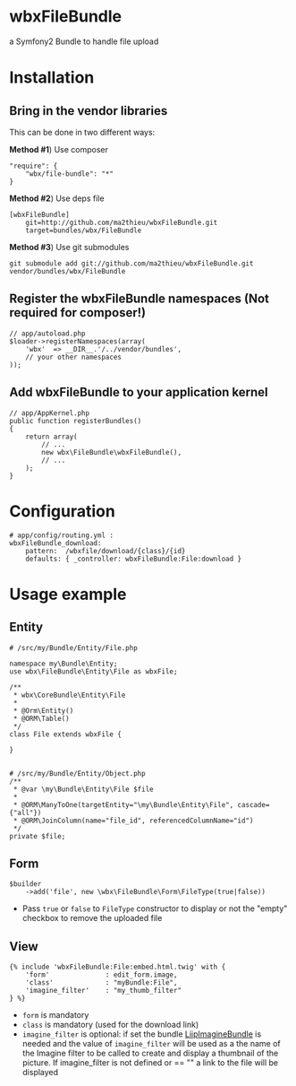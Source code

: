 wbxFileBundle
=============

a Symfony2 Bundle to handle file upload


Installation
============

Bring in the vendor libraries
-----------------------------

This can be done in two different ways:

**Method #1**) Use composer

    "require": {
        "wbx/file-bundle": "*"
    }
    
    
**Method #2**) Use deps file
	
	[wbxFileBundle]
		git=http://github.com/ma2thieu/wbxFileBundle.git
		target=bundles/wbx/FileBundle


**Method #3**) Use git submodules

    git submodule add git://github.com/ma2thieu/wbxFileBundle.git vendor/bundles/wbx/FileBundle


Register the wbxFileBundle namespaces (Not required for composer!)
------------------------------------------------------------------

    // app/autoload.php
    $loader->registerNamespaces(array(
        'wbx'  => __DIR__.'/../vendor/bundles',
        // your other namespaces
    ));


Add wbxFileBundle to your application kernel
--------------------------------------------

	// app/AppKernel.php
    public function registerBundles()
    {
        return array(
            // ...
            new wbx\FileBundle\wbxFileBundle(),
            // ...
        );
    }


Configuration
=============

	# app/config/routing.yml :
	wbxFileBundle_download:
		pattern:  /wbxfile/download/{class}/{id}
		defaults: { _controller: wbxFileBundle:File:download }


Usage example
=============

Entity
------

	# /src/my/Bundle/Entity/File.php

	namespace my\Bundle\Entity;
	use wbx\FileBundle\Entity\File as wbxFile;

	/**
	 * wbx\CoreBundle\Entity\File
	 *
	 * @Orm\Entity()
	 * @ORM\Table()
	 */
	class File extends wbxFile {

	}


	# /src/my/Bundle/Entity/Object.php
	/**
	 * @var \my\Bundle\Entity\File $file
	 *
	 * @ORM\ManyToOne(targetEntity="\my\Bundle\Entity\File", cascade={"all"})
	 * @ORM\JoinColumn(name="file_id", referencedColumnName="id")
	 */
	private $file;
	

Form
----

	$builder
		->add('file', new \wbx\FileBundle\Form\FileType(true|false))

* Pass `true` or `false` to `FileType` constructor to display or not the "empty" checkbox to remove the uploaded file


View
----

	{% include 'wbxFileBundle:File:embed.html.twig' with {
		'form'              : edit_form.image,
		'class'             : "myBundle:File",
		'imagine_filter'    : "my_thumb_filter"
	} %}

*   `form` is mandatory
*   `class` is mandatory (used for the download link)
*   `imagine_filter` is optional: if set the bundle [LiipImagineBundle](http://github.com/liip/LiipImagineBundle) is needed and the value of `imagine_filter` will be used as a the name of the Imagine filter to be called to create and display a thumbnail of the picture.
    If imagine_filter is not defined or == "" a link to the file will be displayed
